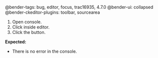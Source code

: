 @bender-tags: bug, editor, focus, trac16935, 4.7.0
@bender-ui: collapsed
@bender-ckeditor-plugins: toolbar, sourcearea

1. Open console.
2. Click inside editor.
3. Click the button.

**Expected:**

* There is no error in the console.

